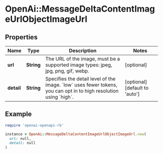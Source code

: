 # OpenAi::MessageDeltaContentImageUrlObjectImageUrl

## Properties

| Name | Type | Description | Notes |
| ---- | ---- | ----------- | ----- |
| **url** | **String** | The URL of the image, must be a supported image types: jpeg, jpg, png, gif, webp. | [optional] |
| **detail** | **String** | Specifies the detail level of the image. &#x60;low&#x60; uses fewer tokens, you can opt in to high resolution using &#x60;high&#x60;. | [optional][default to &#39;auto&#39;] |

## Example

```ruby
require 'openai-openapi-rb'

instance = OpenAi::MessageDeltaContentImageUrlObjectImageUrl.new(
  url: null,
  detail: null
)
```

